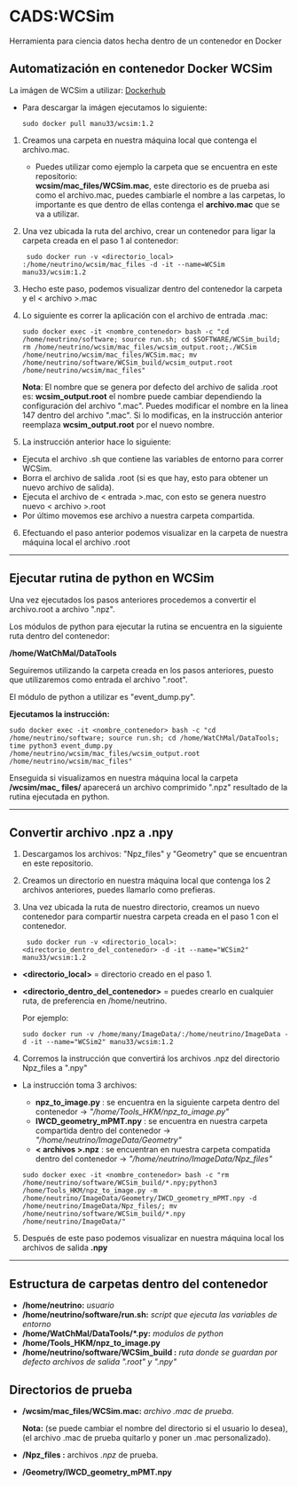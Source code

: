 # CADS:WCSim
Herramienta para ciencia datos hecha dentro de un contenedor en Docker

## Automatización en contenedor Docker WCSim

La imágen de WCSim a utilizar: [Dockerhub](https://hub.docker.com/r/manu33/wcsim "manu33/wcsim")

* Para descargar la imágen ejecutamos lo siguiente: 
    ```Docker
    sudo docker pull manu33/wcsim:1.2
    ```

1. Creamos una carpeta en nuestra máquina local que contenga el archivo.mac.

    * Puedes utilizar como ejemplo la carpeta que se encuentra en este          repositorio:     
        **wcsim/mac_files/WCSim.mac**, este directorio es de prueba asi como el archivo.mac, puedes cambiarle el nombre a las carpetas, lo importante es que dentro de    ellas contenga el **archivo.mac** que se va a utilizar. 

2. Una vez ubicada la ruta del archivo, crear un contenedor para ligar la carpeta creada en el paso 1 al contenedor:
    
        sudo docker run -v <directorio_local> :/home/neutrino/wcsim/mac_files -d -it --name=WCSim manu33/wcsim:1.2  
   
3. Hecho este paso, podemos visualizar dentro del contenedor la carpeta y el < archivo >.mac

4. Lo siguiente es correr la aplicación con el archivo de entrada .mac:

    ```
    sudo docker exec -it <nombre_contenedor> bash -c "cd /home/neutrino/software; source run.sh; cd $SOFTWARE/WCSim_build; rm /home/neutrino/wcsim/mac_files/wcsim_output.root;./WCSim /home/neutrino/wcsim/mac_files/WCSim.mac; mv /home/neutrino/software/WCSim_build/wcsim_output.root /home/neutrino/wcsim/mac_files"
    ```

    **Nota**: El nombre que se genera por defecto del archivo de salida .root es: **wcsim_output.root** el nombre puede cambiar dependiendo la configuración
    del archivo ".mac". Puedes modificar el nombre en la linea 147 dentro del archivo ".mac". Si lo modificas, en la instrucción anterior reemplaza
    **wcsim_output.root** por el nuevo nombre.

5. La instrucción anterior hace lo siguiente:
  * Ejecuta el archivo .sh que contiene las variables de entorno para correr WCSim.
  * Borra el archivo de salida .root (si es que hay, esto para obtener un nuevo archivo de salida).
  * Ejecuta el archivo de < entrada >.mac, con esto se genera nuestro nuevo < archivo >.root 
  * Por último movemos ese archivo a nuestra carpeta compartida.

6. Efectuando el paso anterior podemos visualizar en la carpeta de nuestra máquina local el archivo .root
___
## Ejecutar rutina de python en WCSim
Una vez ejecutados los pasos anteriores procedemos a convertir el archivo.root a archivo ".npz".

Los módulos de python para ejecutar la rutina se encuentra en la siguiente ruta dentro del contenedor:

**/home/WatChMal/DataTools**

Seguiremos utilizando la carpeta creada en los pasos anteriores, puesto que utilizaremos como entrada el archivo ".root".

El módulo de python a utilizar es "event_dump.py".

**Ejecutamos la instrucción:**

    sudo docker exec -it <nombre_contenedor> bash -c "cd /home/neutrino/software; source run.sh; cd /home/WatChMal/DataTools; time python3 event_dump.py /home/neutrino/wcsim/mac_files/wcsim_output.root /home/neutrino/wcsim/mac_files"
  
Enseguida si visualizamos en nuestra máquina local la carpeta **/wcsim/mac_ files/** aparecerá un archivo comprimido ".npz" resultado de la rutina ejecutada en python.
___
## Convertir archivo .npz a .npy

1. Descargamos los archivos: "Npz_files" y "Geometry" que se encuentran en este repositorio.
2. Creamos un directorio en nuestra máquina local que contenga los 2 archivos anteriores, puedes llamarlo como prefieras.
3. Una vez ubicada la ruta de nuestro directorio, creamos un nuevo contenedor para compartir nuestra carpeta creada en el paso 1 con el contenedor.

        sudo docker run -v <directorio_local>:<directorio_dentro_del_contenedor> -d -it --name="WCSim2" manu33/wcsim:1.2
    
* **<directorio_local>** = directorio creado en el paso 1.
* **<directorio_dentro_del_contenedor>** = puedes crearlo en cualquier ruta, de preferencia en /home/neutrino.

  Por ejemplo:
        
      sudo docker run -v /home/many/ImageData/:/home/neutrino/ImageData -d -it --name="WCSim2" manu33/wcsim:1.2
     
4. Corremos la instrucción que convertirá los archivos .npz del directorio Npz_files a ".npy"
  * La instrucción toma 3 archivos:
  
      * **npz_to_image.py** : se encuentra en la siguiente carpeta dentro del contenedor -> _"/home/Tools_HKM/npz_to_image.py"_
      * **IWCD_geometry_mPMT.npy** : se encuentra en nuestra carpeta compartida dentro del contenedor -> _"/home/neutrino/ImageData/Geometry"_
      * **< archivos >.npz** : se encuentran en nuestra carpeta compatida dentro del contenedor -> _"/home/neutrino/ImageData/Npz_files"_

      
    ```
    sudo docker exec -it <nombre_contenedor> bash -c "rm /home/neutrino/software/WCSim_build/*.npy;python3 /home/Tools_HKM/npz_to_image.py -m /home/neutrino/ImageData/Geometry/IWCD_geometry_mPMT.npy -d /home/neutrino/ImageData/Npz_files/; mv /home/neutrino/software/WCSim_build/*.npy /home/neutrino/ImageData/" 
    ```
5. Después de este paso podemos visualizar en nuestra máquina local los archivos de salida **.npy**
___

## Estructura de carpetas dentro del contenedor

* **/home/neutrino:** _usuario_
* **/home/neutrino/software/run.sh:**  _script que ejecuta las variables de entorno_
* **/home/WatChMal/DataTools/*.py:** _modulos de python_
* **/home/Tools_HKM/npz_to_image.py**
* **/home/neutrino/software/WCSim_build :** _ruta donde se guardan por defecto archivos de salida ".root" y ".npy"_

## Directorios de prueba
* **/wcsim/mac_files/WCSim.mac:** _archivo .mac de prueba_. 

  **Nota:** (se puede cambiar el nombre del directorio si el usuario lo desea), (el archivo .mac de prueba quitarlo y poner un .mac personalizado).
* **/Npz_files :** archivos _.npz_ de prueba.
* **/Geometry/IWCD_geometry_mPMT.npy**



